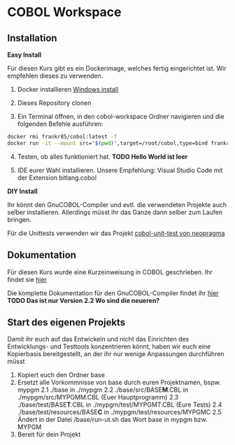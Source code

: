 # COBOL Workspace

## Installation
**Easy Install**

Für diesen Kurs gibt es ein Dockerimage, welches fertig eingerichtet ist. Wir empfehlen dieses zu verwenden.
1. Docker installieren [Windows install](https://docs.docker.com/docker-for-windows/install)

2. Dieses Repository clonen

3. Ein Terminal öffnen, in den cobol-workspace Ordner navigieren und die folgenden Befehle ausführen:

```bash
docker rmi frankr85/cobol:latest -f
docker run -it --mount src="$(pwd)",target=/root/cobol,type=bind frankr85/cobol:latest bash
```

4. Testen, ob alles funktioniert hat. **TODO Hello World ist leer**

5. IDE eurer Wahl installieren. Unsere Empfehlung: Visual Studio Code mit der Extension bitlang.cobol

**DIY Install**

Ihr könnt den GnuCOBOL-Compiler und evtl. die verwendeten Projekte auch selber installieren. Allerdings müsst ihr das Ganze dann selber zum Laufen bringen. 

Für die Unittests verwenden wir das Projekt [cobol-unit-test von neopragma](https://github.com/neopragma/cobol-unit-test) 

## Dokumentation
Für diesen Kurs wurde eine Kurzeinweisung in COBOL geschrieben. Ihr findet sie [hier](https://frankr85.github.io/cobol-handbuch/)

Die komplette Dokumentation für den GnuCOBOL-Compiler findet ihr [hier](https://gnucobol.sourceforge.io/guides/GnuCOBOL%202.2%20NOV2017%20Programmers%20Guide%20(A4).pdf) **TODO Das ist nur Version 2.2 Wo sind die neueren?**

## Start des eigenen Projekts
Damit ihr euch auf das Entwickeln und nicht das Einrichten des Entwicklungs- und Testtools konzentrieren könnt, haben wir euch eine Kopierbasis bereitgestellt, an der ihr nur wenige Anpassungen durchführen müsst
1. Kopiert euch den Ordner base
2. Ersetzt alle Vorkommnisse von base durch euren Projektnamen, bspw. mypgm
2.1 ./base in ./mypgm
2.2 ./base/src/BASE**M**.CBL in ./mypgm/src/MYPGMM.CBL (Euer Hauptprogramm)
2.3 ./base/test/BASE**T**.CBL in ./mypgm/test/MYPGMT.CBL (Eure Tests)
2.4 ./base/test/resources/BASE**C** in ./mypgm/test/resources/MYPGMC
2.5 Ändert in der Datei /base/run-ut.sh das Wort base in mypgm bzw. MYPGM
3. Bereit für dein Projekt

 

